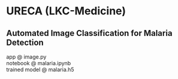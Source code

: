 # URECA (LKC-Medicine)

## Automated Image Classification for Malaria Detection

app @ image.py <br>
notebook @ malaria.ipynb <br>
trained model @ malaria.h5

